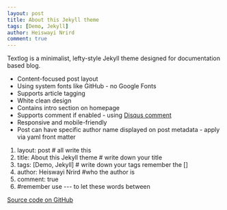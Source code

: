```yaml
---
layout: post
title: About this Jekyll theme
tags: [Demo, Jekyll]
author: Heiswayi Nrird
comment: true
---
```

Textlog is a minimalist, lefty-style Jekyll theme designed for documentation based blog.

- Content-focused post layout
- Using system fonts like GitHub - no Google Fonts
- Supports article tagging
- White clean design
- Contains intro section on homepage
- Supports comment if enabled - using [Disqus comment](https://disqus.com/)
- Responsive and mobile-friendly
- Post can have specific author name displayed on post metadata - apply via yaml front matter


1. layout: post # all write this
2. title: About this Jekyll theme # write down your title
3. tags: [Demo, Jekyll] # write down your tags remember the []
4. author: Heiswayi Nrird #who the author is 
5. comment: true 
6. #remember use --- to let these words between



[Source code on GitHub](https://github.com/heiswayi/textlog)
